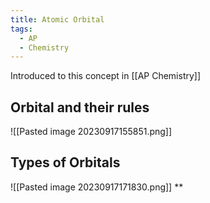 ```yaml
---
title: Atomic Orbital
tags:
  - AP
  - Chemistry
---
```

Introduced to this concept in [[AP Chemistry]]

## Orbital and their rules

![[Pasted image 20230917155851.png]]

## Types of Orbitals

![[Pasted image 20230917171830.png]]
**